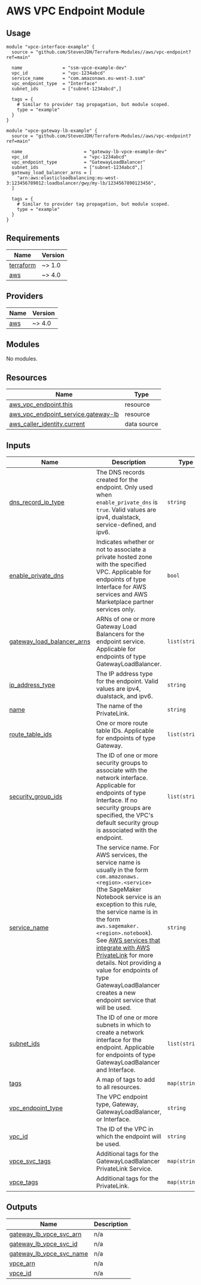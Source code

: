 # AWS VPC Endpoint Module

## Usage

```hcl
module "vpce-interface-example" {
  source = "github.com/StevenJDH/Terraform-Modules//aws/vpc-endpoint?ref=main"

  name               = "ssm-vpce-example-dev"
  vpc_id             = "vpc-1234abcd"
  service_name       = "com.amazonaws.eu-west-3.ssm"
  vpc_endpoint_type  = "Interface"
  subnet_ids         = ["subnet-1234abcd",]

  tags = {
    # Similar to provider tag propagation, but module scoped.
    type = "example"
  }
}

module "vpce-gateway-lb-example" {
  source = "github.com/StevenJDH/Terraform-Modules//aws/vpc-endpoint?ref=main"

  name                       = "gateway-lb-vpce-example-dev"
  vpc_id                     = "vpc-1234abcd"
  vpc_endpoint_type          = "GatewayLoadBalancer"
  subnet_ids                 = ["subnet-1234abcd",]
  gateway_load_balancer_arns = [
    "arn:aws:elasticloadbalancing:eu-west-3:123456789012:loadbalancer/gwy/my-lb/1234567890123456",
  ]

  tags = {
    # Similar to provider tag propagation, but module scoped.
    type = "example"
  }
}
```

<!-- BEGIN_TF_DOCS -->
## Requirements

| Name | Version |
|------|---------|
| <a name="requirement_terraform"></a> [terraform](#requirement\_terraform) | ~> 1.0 |
| <a name="requirement_aws"></a> [aws](#requirement\_aws) | ~> 4.0 |

## Providers

| Name | Version |
|------|---------|
| <a name="provider_aws"></a> [aws](#provider\_aws) | ~> 4.0 |

## Modules

No modules.

## Resources

| Name | Type |
|------|------|
| [aws_vpc_endpoint.this](https://registry.terraform.io/providers/hashicorp/aws/latest/docs/resources/vpc_endpoint) | resource |
| [aws_vpc_endpoint_service.gateway-lb](https://registry.terraform.io/providers/hashicorp/aws/latest/docs/resources/vpc_endpoint_service) | resource |
| [aws_caller_identity.current](https://registry.terraform.io/providers/hashicorp/aws/latest/docs/data-sources/caller_identity) | data source |

## Inputs

| Name | Description | Type | Default | Required |
|------|-------------|------|---------|:--------:|
| <a name="input_dns_record_ip_type"></a> [dns\_record\_ip\_type](#input\_dns\_record\_ip\_type) | The DNS records created for the endpoint. Only used when `enable_private_dns` is `true`. Valid values are ipv4, dualstack, service-defined, and ipv6. | `string` | `"ipv4"` | no |
| <a name="input_enable_private_dns"></a> [enable\_private\_dns](#input\_enable\_private\_dns) | Indicates whether or not to associate a private hosted zone with the specified VPC. Applicable for endpoints of type Interface for AWS services and AWS Marketplace partner services only. | `bool` | `true` | no |
| <a name="input_gateway_load_balancer_arns"></a> [gateway\_load\_balancer\_arns](#input\_gateway\_load\_balancer\_arns) | ARNs of one or more Gateway Load Balancers for the endpoint service. Applicable for endpoints of type GatewayLoadBalancer. | `list(string)` | `[]` | no |
| <a name="input_ip_address_type"></a> [ip\_address\_type](#input\_ip\_address\_type) | The IP address type for the endpoint. Valid values are ipv4, dualstack, and ipv6. | `string` | `"ipv4"` | no |
| <a name="input_name"></a> [name](#input\_name) | The name of the PrivateLink. | `string` | n/a | yes |
| <a name="input_route_table_ids"></a> [route\_table\_ids](#input\_route\_table\_ids) | One or more route table IDs. Applicable for endpoints of type Gateway. | `list(string)` | `[]` | no |
| <a name="input_security_group_ids"></a> [security\_group\_ids](#input\_security\_group\_ids) | The ID of one or more security groups to associate with the network interface. Applicable for endpoints of type Interface. If no security groups are specified, the VPC's default security group is associated with the endpoint. | `list(string)` | `[]` | no |
| <a name="input_service_name"></a> [service\_name](#input\_service\_name) | The service name. For AWS services, the service name is usually in the form `com.amazonaws.<region>.<service>` (the SageMaker Notebook service is an exception to this rule, the service name is in the form `aws.sagemaker.<region>.notebook`). See [AWS services that integrate with AWS PrivateLink](https://docs.aws.amazon.com/vpc/latest/privatelink/aws-services-privatelink-support.html) for more details. Not providing a value for endpoints of type GatewayLoadBalancer creates a new endpoint service that will be used. | `string` | `null` | no |
| <a name="input_subnet_ids"></a> [subnet\_ids](#input\_subnet\_ids) | The ID of one or more subnets in which to create a network interface for the endpoint. Applicable for endpoints of type GatewayLoadBalancer and Interface. | `list(string)` | `[]` | no |
| <a name="input_tags"></a> [tags](#input\_tags) | A map of tags to add to all resources. | `map(string)` | `null` | no |
| <a name="input_vpc_endpoint_type"></a> [vpc\_endpoint\_type](#input\_vpc\_endpoint\_type) | The VPC endpoint type, Gateway, GatewayLoadBalancer, or Interface. | `string` | `"Gateway"` | no |
| <a name="input_vpc_id"></a> [vpc\_id](#input\_vpc\_id) | The ID of the VPC in which the endpoint will be used. | `string` | n/a | yes |
| <a name="input_vpce_svc_tags"></a> [vpce\_svc\_tags](#input\_vpce\_svc\_tags) | Additional tags for the GatewayLoadBalancer PrivateLink Service. | `map(string)` | `null` | no |
| <a name="input_vpce_tags"></a> [vpce\_tags](#input\_vpce\_tags) | Additional tags for the PrivateLink. | `map(string)` | `null` | no |

## Outputs

| Name | Description |
|------|-------------|
| <a name="output_gateway_lb_vpce_svc_arn"></a> [gateway\_lb\_vpce\_svc\_arn](#output\_gateway\_lb\_vpce\_svc\_arn) | n/a |
| <a name="output_gateway_lb_vpce_svc_id"></a> [gateway\_lb\_vpce\_svc\_id](#output\_gateway\_lb\_vpce\_svc\_id) | n/a |
| <a name="output_gateway_lb_vpce_svc_name"></a> [gateway\_lb\_vpce\_svc\_name](#output\_gateway\_lb\_vpce\_svc\_name) | n/a |
| <a name="output_vpce_arn"></a> [vpce\_arn](#output\_vpce\_arn) | n/a |
| <a name="output_vpce_id"></a> [vpce\_id](#output\_vpce\_id) | n/a |
<!-- END_TF_DOCS -->